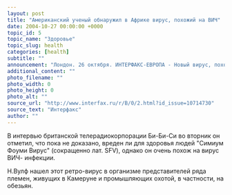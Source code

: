 ```yaml
---
layout: post
title: "Американский ученый обнаружил в Африке вирус, похожий на ВИЧ"
date: 2004-10-27 00:00:00 +0000
topic_id: 5
topic_name: "Здоровье"
topic_slug: health
categories: [health]
subtitle: ""
announcement: "Лондон. 26 октября. ИНТЕРФАКС-ЕВРОПА - Новый вирус, похожий на вызывающий заболевание СПИДом у людей, обнаружен в Центральной Африке: он передается от обезьян к людям, питающимся мясом диких зверей. Об этом сообщил американский ученый Натан Вулф."
additional_content: ""
photo_filename: ""
photo_width: 0
photo_height: 0
photo_alt: ""
source_url: "http://www.interfax.ru/r/B/0/2.html?id_issue=10714730"
source_text: "Интерфакс"
author: ""
---
```

В интервью британской телерадиокорпорации Би-Би-Си во вторник он отметил, что пока не доказано, вреден ли для здоровья людей "Симиум Фоуми Вирус" (сокращенно лат. SFV), однако он очень похож на вирус ВИЧ- инфекции.

Н.Вулф нашел этот ретро-вирус в организме представителей ряда племен, живущих в Камеруне и промышляющих охотой, в частности, на обезьян.
